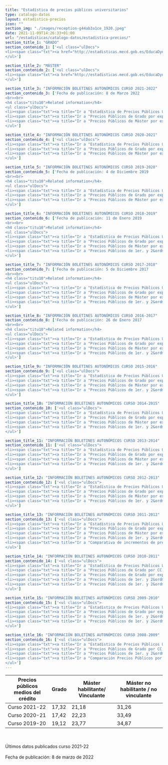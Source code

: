 ```yaml
---
title: "Estadística de precios públicos universitarios"
type: catalogo-datos
layout: estadistica-precios
icon: ""
section_img: "./images/reception-g44ab3a1ce_1920.jpeg"
date: 2021-11-09T14:26:33+01:00
url: "/estadisticas/catalogo-datos/estadistica-precios/"
section_title_1: "GRADO"
section_contenido_1: ['<ul class="ulDocs">
<li><span class="txt"><a href="http://estadisticas.mecd.gob.es/EducaDynPx/educabase/index.htm?type=pcaxis&path=/Universitaria/PreciosPublicos/2021/Grado&file=pcaxis" title="Ir a "Estadística de precios públicos universitarios (centros propios Grado)", en ventana nueva" target="_blank" rel="noopener">Estadística de precios públicos universitarios (centros propios Grado) <i class="icon fas fa-external-link-alt"></i></a></span></li>
</ul>']

section_title_2: "MÁSTER"
section_contenido_2: ['<ul class="ulDocs">
<li><span class="txt"><a href="http://estadisticas.mecd.gob.es/EducaDynPx/educabase/index.htm?type=pcaxis&path=/Universitaria/PreciosPublicos/2021/Master&file=pcaxis" title="Ir a "Estadística de precios públicos universitarios (centros propios Máster)", en ventana nueva" target="_blank" rel="noopener">Estadística de precios públicos universitarios (centros propios Máster) <i class="icon fas fa-external-link-alt"></i></a></span></li>
</ul>']

section_title_3: "INFORMACIÓN BOLETINES AUTONÓMICOS CURSO 2021-2022"
section_contenido_3: ['Fecha de publicación: 8 de Marzo 2022
<br><br>
<h4 class="titu10">Related information</h4>
<ul class="ulDocs">
<li><span class="txt"><a title="Ir a "Estadística de Precios Públicos Universitarios", en ventana nueva" target="_blank" href="../../../documentos/excel/estadisticas/Precios_publicos_universitarios_2021_2022.xlsx" rel="noopener">Estadística de Precios Públicos Universitarios <i class="icon fas fa-external-link-alt"></i></a><span>&nbsp;</span><span title="xls 216.169 KB" class="tamaTipo">(xls 216,169 KB)</span></span></li>
<li><span class="txt"><a title="Ir a "Precios Públicos de Grado por experimentalidad y CC.AA.", en ventana nueva" target="_blank" href="../../../documentos/excel/estadisticas/Precios_publicos_universitarios_grado_Exp_CCAA_2021_2022.xlsx" rel="noopener">Precios Públicos de Grado por experimentalidad y CC.AA. <i class="icon fas fa-external-link-alt"></i></a><span>&nbsp;</span><span title="xls 188.276 KB" class="tamaTipo">(xls 188,276 KB)</span></span></li>
<li><span class="txt"><a title="Ir a "Precios Públicos de Máster por experimentalidad y CC.AA.", en ventana nueva" target="_blank" href="../../../documentos/excel/estadisticas/Precios_publicos_universitarios_master_Exp_CCAA_2021_2022.xlsx" rel="noopener">Precios Públicos de Máster por experimentalidad y CC.AA. <i class="icon fas fa-external-link-alt"></i></a><span>&nbsp;</span><span title="xls 339.272 KB" class="tamaTipo">(xls 339,272 KB)</span></span></li>
</ul>']

section_title_4: "INFORMACIÓN BOLETINES AUTONÓMICOS CURSO 2020-2021"
section_contenido_4: ['<ul class="ulDocs">
<li><span class="txt"><a title="Ir a "Estadística de Precios Públicos Universitarios", en ventana nueva" target="_blank" href="../../../documentos/excel/estadisticas/Estadistica_Precios_Publicos_Universitarios.xlsx" rel="noopener">Estadística de Precios Públicos Universitarios <i class="icon fas fa-external-link-alt"></i></a><span>&nbsp;</span><span title="xls 204.428 KB" class="tamaTipo">(xls 204,428 KB)</span></span></li>
<li><span class="txt"><a title="Ir a "Precios Públicos de Grado por experimentalidad y CC.AA", en ventana nueva" target="_blank" href="../../../documentos/excel/estadisticas/Precios_Publicos_Grado_experimentalidad.xlsx" rel="noopener">Precios Públicos de Grado por experimentalidad y CC.AA <i class="icon fas fa-external-link-alt"></i></a><span>&nbsp;</span><span title="xls 189.955 KB" class="tamaTipo">(xls 189,955 KB)</span></span></li>
<li><span class="txt"><a title="Ir a "Precios Públicos de Máster por experimentalidad y CC.AA", en ventana nueva" target="_blank" href="../../../documentos/excel/estadisticas/Precios_Publicos_Master_experimentalidad.xlsx" rel="noopener">Precios Públicos de Máster por experimentalidad y CC.AA <i class="icon fas fa-external-link-alt"></i></a><span>&nbsp;</span><span title="xls 357.409 KB" class="tamaTipo">(xls 357,409 KB)</span></span></li>
</ul>']

section_title_5: "INFORMACIÓN BOLETINES AUTONÓMICOS CURSO 2019-2020"
section_contenido_5: ['Fecha de publicación: 4 de Diciembre 2019
<br><br>
<h4 class="titu10">Related information</h4>
<ul class="ulDocs">
<li><span class="txt"><a title="Ir a "Estadística de Precios Públicos Universitarios", en ventana nueva" target="_blank" href="../../../documentos/excel/estadisticas/estadistica-precios-publicos-universitarios-curso19-20.xlsx" rel="noopener">Estadística de Precios Públicos Universitarios <i class="icon fas fa-external-link-alt"></i></a><span>&nbsp;</span><span title="xls 269.834 KB" class="tamaTipo">(xls 269,834 KB)</span></span></li>
<li><span class="txt"><a title="Ir a "Precios Públicos de Grado por experimentalidad y CC.AA.", en ventana nueva" target="_blank" href="../../../documentos/excel/estadisticas/estadistica-precios-publicos-grado-experimentalidad-ccaa-curso19-20.xlsx" rel="noopener">Precios Públicos de Grado por experimentalidad y CC.AA. <i class="icon fas fa-external-link-alt"></i></a><span>&nbsp;</span><span title="xls 209.331 KB" class="tamaTipo">(xls 209,331 KB)</span></span></li>
<li><span class="txt"><a title="Ir a "Precios Públicos de Máster por experimentalidad y CC.AA.", en ventana nueva" target="_blank" href="../../../documentos/excel/estadisticas/estadistica-precios-publicos-master-experimentalidad-ccaa-curso19-20.xlsx" rel="noopener">Precios Públicos de Máster por experimentalidad y CC.AA. <i class="icon fas fa-external-link-alt"></i></a><span>&nbsp;</span><span title="xls 379.15 KB" class="tamaTipo">(xls 379,15 KB)</span></span></li>
</ul>']

section_title_6: "INFORMACIÓN BOLETINES AUTONÓMICOS CURSO 2018-2019"
section_contenido_6: ['Fecha de publicación: 11 de Enero 2019
<br><br>
<h4 class="titu10">Related information</h4>
<ul class="ulDocs">
<li><span class="txt"><a title="Ir a "Estadística de Precios Públicos Universitarios", en ventana nueva" target="_blank" href="../../../documentos/excel/estadisticas/1-estadistica-de-precios-publicos-universitarios--curso-2018-19.xlsx" rel="noopener">Estadística de Precios Públicos Universitarios <i class="icon fas fa-external-link-alt"></i></a><span>&nbsp;</span><span title="xls 1009.133 KB" class="tamaTipo">(xls 1009,133 KB)</span></span></li>
<li><span class="txt"><a title="Ir a "Precios Públicos de Grado por experimentalidad y CC.AA.", en ventana nueva" target="_blank" href="../../../documentos/excel/estadisticas/2-precios-publicos-de-grados-por-experimentalidad-y-ccaa--curso-2018-19.xlsx" rel="noopener">Precios Públicos de Grado por experimentalidad y CC.AA. <i class="icon fas fa-external-link-alt"></i></a><span>&nbsp;</span><span title="xls 222.005 KB" class="tamaTipo">(xls 222,005 KB)</span></span></li>
<li><span class="txt"><a title="Ir a "Precios Públicos de Máster por experimentalidad y CC.AA.", en ventana nueva" target="_blank" href="../../../documentos/excel/estadisticas/3-precios-publicos-de-master-experimentalidad-y-ccaa--curso-2018-19.xlsx" rel="noopener">Precios Públicos de Máster por experimentalidad y CC.AA. <i class="icon fas fa-external-link-alt"></i></a><span>&nbsp;</span><span title="xls 378.954 KB" class="tamaTipo">(xls 378,954 KB)</span></span></li>
<li><span class="txt"><a title="Ir a "Precios Públicos de 1er. y 2&ordm; ciclo por experimentalidad y CC.AA.", en ventana nueva" target="_blank" href="../../../documentos/excel/estadisticas/4-precios-publicos-de-1y-2-ciclo-por-experimentalidad-y-ccaa--curso-2018-19.xls" rel="noopener">Precios Públicos de 1er. y 2&ordm; ciclo por experimentalidad y CC.AA. <i class="icon fas fa-external-link-alt"></i></a><span>&nbsp;</span><span title="xls 474.5 KB" class="tamaTipo">(xls 474,5 KB)</span></span></li>
</ul>']

section_title_7: "INFORMACIÓN BOLETINES AUTONÓMICOS CURSO 2017-2018"
section_contenido_7: ['Fecha de publicación: 5 de Diciembre 2017
<br><br>
<h4 class="titu10">Related information</h4>
<ul class="ulDocs">
<li><span class="txt"><a title="Ir a "Estadística de Precios Públicos Universitarios", en ventana nueva" target="_blank" href="../../../documentos/excel/estadisticas/estadistica-de-precios-publicos-universitarios--curso-2017-18-.xlsx" rel="noopener">Estadística de Precios Públicos Universitarios <i class="icon fas fa-external-link-alt"></i></a><span>&nbsp;</span><span title="xls 978.126 KB" class="tamaTipo">(xls 978,126 KB)</span></span></li>
<li><span class="txt"><a title="Ir a "Precios Públicos de Grado por experimentalidad y CC.AA.", en ventana nueva" target="_blank" href="../../../documentos/excel/estadisticas/precios-publicos-de-grados-por-experimentalidad-y-ccaa--curso-2017-18.xlsx" rel="noopener">Precios Públicos de Grado por experimentalidad y CC.AA. <i class="icon fas fa-external-link-alt"></i></a><span>&nbsp;</span><span title="xls 222.662 KB" class="tamaTipo">(xls 222,662 KB)</span></span></li>
<li><span class="txt"><a title="Ir a "Precios Públicos de Máster por experimentalidad y CC.AA.", en ventana nueva" target="_blank" href="../../../documentos/excel/estadisticas/precios-publicos-de-master-experimentalidad-y-ccaa--curso-2017-18.xlsx" rel="noopener">Precios Públicos de Máster por experimentalidad y CC.AA. <i class="icon fas fa-external-link-alt"></i></a><span>&nbsp;</span><span title="xls 381.704 KB" class="tamaTipo">(xls 381,704 KB)</span></span></li>
<li><span class="txt"><a title="Ir a "Precios Públicos de 1er. y 2&ordm; ciclo por experimentalidad y CC.AA.", en ventana nueva" target="_blank" href="../../../documentos/excel/estadisticas/precios-publicos-de-1y-2-ciclo-por-experimentalidad-y-ccaa--curso-2017-18.xls" rel="noopener">Precios Públicos de 1er. y 2&ordm; ciclo por experimentalidad y CC.AA. <i class="icon fas fa-external-link-alt"></i></a><span>&nbsp;</span><span title="xls 469.5 KB" class="tamaTipo">(xls 469,5 KB)</span></span></li>
</ul>']

section_title_8: "INFORMACIÓN BOLETINES AUTONÓMICOS CURSO 2016-2017"
section_contenido_8: ['Fecha de publicación: 26 de Enero 2017
<br><br>
<h4 class="titu10">Related information</h4>
<ul class="ulDocs">
<li><span class="txt"><a title="Ir a "Estadística de Precios Públicos Universitarios", en ventana nueva" target="_blank" href="../../../documentos/excel/estadisticas/estadistica-de-precios-publicos-universitarios--curso-2016-17.xlsx" rel="noopener">Estadística de Precios Públicos Universitarios <i class="icon fas fa-external-link-alt"></i></a><span>&nbsp;</span><span title="xls 1.024 MB" class="tamaTipo">(xls 1,024 MB)</span></span></li>
<li><span class="txt"><a title="Ir a "Precios Públicos de Grado por experimentalidad y CC.AA.", en ventana nueva" target="_blank" href="../../../documentos/excel/estadisticas/precios-publicos-de-grados-por-experimentalidad-y-ccaa--curso-2016-17.xlsx" rel="noopener">Precios Públicos de Grado por experimentalidad y CC.AA. <i class="icon fas fa-external-link-alt"></i></a><span>&nbsp;</span><span title="xls 236.271 KB" class="tamaTipo">(xls 236,271 KB)</span></span></li>
<li><span class="txt"><a title="Ir a "Precios Públicos de Máster por experimentalidad y CC.AA.", en ventana nueva" target="_blank" href="../../../documentos/excel/estadisticas/precios-publicos-de-master-experimentalidad-y-ccaa--curso-2016-17.xlsx" rel="noopener">Precios Públicos de Máster por experimentalidad y CC.AA. <i class="icon fas fa-external-link-alt"></i></a><span>&nbsp;</span><span title="xls 401.592 KB" class="tamaTipo">(xls 401,592 KB)</span></span></li>
<li><span class="txt"><a title="Ir a "Precios Públicos de 1er. y 2&ordm; ciclo por experimentalidad y CC.AA.", en ventana nueva" target="_blank" href="../../../documentos/excel/estadisticas/precios-publicos-de-1y-2-ciclo-por-experimentalidad-y-ccaa--curso-2016-17.xls" rel="noopener">Precios Públicos de 1er. y 2&ordm; ciclo por experimentalidad y CC.AA. <i class="icon fas fa-external-link-alt"></i></a><span>&nbsp;</span><span title="xls 504.5 KB" class="tamaTipo">(xls 504,5 KB)</span></span></li>
</ul>']

section_title_9: "INFORMACIÓN BOLETINES AUTONÓMICOS CURSO 2015-2016"
section_contenido_9: ['<ul class="ulDocs">
<li><span class="txt"><a title="Ir a "Estadística de Precios Públicos Universitarios", en ventana nueva" target="_blank" href="../../../documentos/excel/estadisticas/estadistica-precios-publicos-universitarios-curso2015-16.xlsx" rel="noopener">Estadística de Precios Públicos Universitarios <i class="icon fas fa-external-link-alt"></i></a><span>&nbsp;</span><span title="xls 1.006 MB" class="tamaTipo">(xls 1,006 MB)</span></span></li>
<li><span class="txt"><a title="Ir a "Precios Públicos de Grado por experimentalidad y CC.AA.", en ventana nueva" target="_blank" href="../../../documentos/excel/estadisticas/precios-publicos-grados-experimentalidad-ccaa-curso2015-16.xlsx" rel="noopener">Precios Públicos de Grado por experimentalidad y CC.AA. <i class="icon fas fa-external-link-alt"></i></a><span>&nbsp;</span><span title="xls 221.097 KB" class="tamaTipo">(xls 221,097 KB)</span></span></li>
<li><span class="txt"><a title="Ir a "Precios Públicos de Máster por experimentalidad y CC.AA.", en ventana nueva" target="_blank" href="../../../documentos/excel/estadisticas/precios-publicos-master-experimentalidad-ccaa-curso2015-16.xlsx" rel="noopener">Precios Públicos de Máster por experimentalidad y CC.AA. <i class="icon fas fa-external-link-alt"></i></a><span>&nbsp;</span><span title="xls 383.946 KB" class="tamaTipo">(xls 383,946 KB)</span></span></li>
<li><span class="txt"><a title="Ir a "Precios Públicos de 1er. y 2&ordm; ciclo por experimentalidad y CC.AA.", en ventana nueva" target="_blank" href="../../../documentos/excel/estadisticas/precios-publicos-1er-2-ciclo-experimentalidad-ccaa-curso2015-16.xls" rel="noopener">Precios Públicos de 1er. y 2&ordm; ciclo por experimentalidad y CC.AA. <i class="icon fas fa-external-link-alt"></i></a><span>&nbsp;</span><span title="xls 540.0 KB" class="tamaTipo">(xls 540,0 KB)</span></span></li>
</ul>']

section_title_10: "INFORMACIÓN BOLETINES AUTONÓMICOS CURSO 2014-2015"
section_contenido_10: ['<ul class="ulDocs">
<li><span class="txt"><a title="Ir a "Estadística de Precios Públicos Universitarios", en ventana nueva" target="_blank" href="../../../documentos/excel/estadisticas/estadistica-precios-publicos-universitarios-curso2014-15.xlsx" rel="noopener">Estadística de Precios Públicos Universitarios <i class="icon fas fa-external-link-alt"></i></a><span>&nbsp;</span><span title="xls 1.409 MB" class="tamaTipo">(xls 1,409 MB)</span></span></li>
<li><span class="txt"><a title="Ir a "Precios Públicos de Grado por experimentalidad y CC.AA.", en ventana nueva" target="_blank" href="../../../documentos/excel/estadisticas/precios-publicos-grados-experimentalidad-ccaa-curso2014-15.xlsx" rel="noopener">Precios Públicos de Grado por experimentalidad y CC.AA. <i class="icon fas fa-external-link-alt"></i></a><span>&nbsp;</span><span title="xls 224.298 KB" class="tamaTipo">(xls 224,298 KB)</span></span></li>
<li><span class="txt"><a title="Ir a "Precios Públicos de Máster por experimentalidad y CC.AA.", en ventana nueva" target="_blank" href="../../../documentos/excel/estadisticas/precios-publicos-master-experimentalidad-ccaa-curso2014-15.xlsx" rel="noopener">Precios Públicos de Máster por experimentalidad y CC.AA. <i class="icon fas fa-external-link-alt"></i></a><span>&nbsp;</span><span title="xls 431.227 KB" class="tamaTipo">(xls 431,227 KB)</span></span></li>
<li><span class="txt"><a title="Ir a "Precios Públicos de 1er. y 2&ordm; ciclo por experimentalidad y CC.AA.", en ventana nueva" target="_blank" href="../../../documentos/excel/estadisticas/precios-publicos-1er-2-ciclo-experimentalidad-ccaa-curso2014-15.xlsx" rel="noopener">Precios Públicos de 1er. y 2&ordm; ciclo por experimentalidad y CC.AA. <i class="icon fas fa-external-link-alt"></i></a><span>&nbsp;</span><span title="xls 340.434 KB" class="tamaTipo">(xls 340,434 KB)</span></span></li>
</ul>']

section_title_11: "INFORMACIÓN BOLETINES AUTONÓMICOS CURSO 2013-2014"
section_contenido_11: ['<ul class="ulDocs">
<li><span class="txt"><a title="Ir a "Estadística de Precios Públicos Universitarios", en ventana nueva" target="_blank" href="../../../documentos/excel/estadisticas/estadisticas-precios-publicos-universitarios-2013-14n.xlsx" rel="noopener">Estadística de Precios Públicos Universitarios <i class="icon fas fa-external-link-alt"></i></a><span>&nbsp;</span><span title="xls 1.359 MB" class="tamaTipo">(xls 1,359 MB)</span></span></li>
<li><span class="txt"><a title="Ir a "Precios Públicos de Grado por experimentalidad y CC.AA.", en ventana nueva" target="_blank" href="../../../documentos/excel/estadisticas/precios-publicos-grado-experimentalidad-ccaa-2013-14.xlsx" rel="noopener">Precios Públicos de Grado por experimentalidad y CC.AA. <i class="icon fas fa-external-link-alt"></i></a><span>&nbsp;</span><span title="xls 214.401 KB" class="tamaTipo">(xls 214,401 KB)</span></span></li>
<li><span class="txt"><a title="Ir a "Precios Públicos de Máster por experimentalidad y CC.AA.", en ventana nueva" target="_blank" href="../../../documentos/excel/estadisticas/precios-publicos-master-experimentalidad-ccaa-2013-14.xlsx" rel="noopener">Precios Públicos de Máster por experimentalidad y CC.AA. <i class="icon fas fa-external-link-alt"></i></a><span>&nbsp;</span><span title="xls 360.107 KB" class="tamaTipo">(xls 360,107 KB)</span></span></li>
<li><span class="txt"><a title="Ir a "Precios Públicos de 1er. y 2&ordm; ciclo por experimentalidad y CC.AA.", en ventana nueva" target="_blank" href="../../../documentos/excel/estadisticas/precios-publicos1er-2ciclo-experimentalidad-ccaa-2013-14.xls" rel="noopener">Precios Públicos de 1er. y 2&ordm; ciclo por experimentalidad y CC.AA. <i class="icon fas fa-external-link-alt"></i></a><span>&nbsp;</span><span title="xls 586.0 KB" class="tamaTipo">(xls 586,0 KB)</span></span></li>
</ul>']

section_title_12: "INFORMACIÓN BOLETINES AUTONÓMICOS CURSO 2012-2013"
section_contenido_12: ['<ul class="ulDocs">
<li><span class="txt"><a title="Ir a "Estadística de Precios Públicos Universitarios", en ventana nueva" target="_blank" href="../../../documentos/excel/estadisticas/estadistica-de-precios-publicos-universitarios-curso-2012-2013-xlsx0.xlsx" rel="noopener">Estadística de Precios Públicos Universitarios <i class="icon fas fa-external-link-alt"></i></a><span>&nbsp;</span><span title="xls 1.042 MB" class="tamaTipo">(xls 1,042 MB)</span></span></li>
<li><span class="txt"><a title="Ir a "Precios Públicos de Grado por experimentalidad y CC.AA.", en ventana nueva" target="_blank" href="../../../documentos/excel/estadisticas/precios-publicos-de-grado-por-experimentalidad-y-ccaa-curso-2012-2013.XLSX" rel="noopener">Precios Públicos de Grado por experimentalidad y CC.AA. <i class="icon fas fa-external-link-alt"></i></a><span>&nbsp;</span><span title="xls 232.61 KB" class="tamaTipo">(xls 232,61 KB)</span></span></li>
<li><span class="txt"><a title="Ir a "Precios Públicos de Máster por experimentalidad y CC.AA.", en ventana nueva" target="_blank" href="../../../documentos/excel/estadisticas/precios-publicos-master-experimentalidad-ccaa-2012-13.xlsx" rel="noopener">Precios Públicos de Máster por experimentalidad y CC.AA. <i class="icon fas fa-external-link-alt"></i></a><span>&nbsp;</span><span title="xls 321.662 KB" class="tamaTipo">(xls 321,662 KB)</span></span></li>
<li><span class="txt"><a title="Ir a "Precios Públicos de 1er. y 2&ordm; ciclo por experimentalidad y CC.AA.", en ventana nueva" target="_blank" href="../../../documentos/excel/estadisticas/precios-publicos-1-2-experimentalidad-ccaa-curso-2012-2013-xls.xls" rel="noopener">Precios Públicos de 1er. y 2&ordm; ciclo por experimentalidad y CC.AA. <i class="icon fas fa-external-link-alt"></i></a><span>&nbsp;</span><span title="xls 514.5 KB" class="tamaTipo">(xls 514,5 KB)</span></span></li>
</ul>']

section_title_13: "INFORMACIÓN BOLETINES AUTONÓMICOS CURSO 2011-2012"
section_contenido_13: ['<ul class="ulDocs">
<li><span class="txt"><a title="Ir a "Estadística de Precios Públicos Universitarios", en ventana nueva" target="_blank" href="../../../documentos/excel/estadisticas/Precios_publicos_universitarios_2011_2012.xlsx" rel="noopener">Estadística de Precios Públicos Universitarios <i class="icon fas fa-external-link-alt"></i></a><span>&nbsp;</span><span title="xls 1.02 MB" class="tamaTipo">(xls 1,02 MB)</span></span></li>
<li><span class="txt"><a title="Ir a "Precios Públicos de Grado por experimentalidad y CC.AA.", en ventana nueva" target="_blank" href="../../../documentos/excel/estadisticas/Precios_publicos_universitarios_grado_Exp_CCAA_2011_2012.xlsx" rel="noopener">Precios Públicos de Grado por experimentalidad y CC.AA. <i class="icon fas fa-external-link-alt"></i></a><span>&nbsp;</span><span title="xls 304.677 KB" class="tamaTipo">(xls 304,677 KB)</span></span></li>
<li><span class="txt"><a title="Ir a "Precios Públicos de Máster por experimentalidad y CC.AA.", en ventana nueva" target="_blank" href="../../../documentos/excel/estadisticas/Precios_publicos_universitarios_master_Exp_CCAA_2011_2012.xlsx" rel="noopener">Precios Públicos de Máster por experimentalidad y CC.AA. <i class="icon fas fa-external-link-alt"></i></a><span>&nbsp;</span><span title="xls 237.612 KB" class="tamaTipo">(xls 237,612 KB)</span></span></li>
<li><span class="txt"><a title="Ir a "Precios Públicos de 1er. y 2&ordm; ciclo por experimentalidad y CC.AA.", en ventana nueva" target="_blank" href="../../../documentos/excel/estadisticas/Precios_publicos_universitarios_ciclo_Exp_CCAA_2011_2012.xls" rel="noopener">Precios Públicos de 1er. y 2&ordm; ciclo por experimentalidad y CC.AA. <i class="icon fas fa-external-link-alt"></i></a><span>&nbsp;</span><span title="xls 397.5 KB" class="tamaTipo">(xls 397,5 KB)</span></span></li>
<li><span class="txt"><a title="Ir a "Comparativa de incrementos de precios en segundas matrículas", en ventana nueva" target="_blank" href="../../../documentos/excel/estadisticas/comparativa_incrementos_precios_segundas_matriculas.xlsx" rel="noopener">Comparativa de incrementos de precios en segundas matrículas <i class="icon fas fa-external-link-alt"></i></a><span>&nbsp;</span><span title="xls 26.414 KB" class="tamaTipo">(xls 26,414 KB)</span></span></li>
</ul>']

section_title_14: "INFORMACIÓN BOLETINES AUTONÓMICOS CURSO 2010-2011"
section_contenido_14: ['<ul class="ulDocs">
<li><span class="txt"><a title="Ir a "Estadística de Precios Públicos Universitarios", en ventana nueva" target="_blank" href="../../../documentos/excel/estadisticas/Precios_publicos_universitarios_2010_2011.xls" rel="noopener">Estadística de Precios Públicos Universitarios <i class="icon fas fa-external-link-alt"></i></a><span>&nbsp;</span><span title="xls 2.199 MB" class="tamaTipo">(xls 2,199 MB)</span></span></li>
<li><span class="txt"><a title="Ir a "Precios Públicos de Grado por CC.AA.", en ventana nueva" target="_blank" href="../../../documentos/excel/estadisticas/Precios_publicos_universitarios_grado_CCAA_2010_2011.xls" rel="noopener">Precios Públicos de Grado por CC.AA. <i class="icon fas fa-external-link-alt"></i></a><span>&nbsp;</span><span title="xls 201.0 KB" class="tamaTipo">(xls 201,0 KB)</span></span></li>
<li><span class="txt"><a title="Ir a "Precios Públicos de Grado por experimentalidad y CC.AA.", en ventana nueva" target="_blank" href="../../../documentos/excel/estadisticas/Precios_publicos_universitarios_grado_Exp_CCAA_2010_2011.xls" rel="noopener">Precios Públicos de Grado por experimentalidad y CC.AA. <i class="icon fas fa-external-link-alt"></i></a><span>&nbsp;</span><span title="xls 297,0 KB" class="tamaTipo">(xls 297,0 KB)</span></span></li>
<li><span class="txt"><a title="Ir a "Precios Públicos de 1er. y 2&ordm; ciclo por CC.AA.", en ventana nueva" target="_blank" href="../../../documentos/excel/estadisticas/Precios_publicos_universitarios_ciclo_CCAA_2010_2011.xls" rel="noopener">Precios Públicos de 1er. y 2&ordm; ciclo por CC.AA. <i class="icon fas fa-external-link-alt"></i></a><span>&nbsp;</span><span title="xls 260.0 KB" class="tamaTipo">(xls 260,0 KB)</span></span></li>
<li><span class="txt"><a title="Ir a "Precios Públicos de 1er. y 2&ordm; ciclo por experimentalidad y CC.AA.", en ventana nueva" target="_blank" href="../../../documentos/excel/estadisticas/Precios_publicos_universitarios_ciclo_Exp_CCAA_2010_2011.xls" rel="noopener">Precios Públicos de 1er. y 2&ordm; ciclo por experimentalidad y CC.AA. <i class="icon fas fa-external-link-alt"></i></a><span>&nbsp;</span><span title="xls 380.0 KB" class="tamaTipo">(xls 380,0 KB)</span></span></li>
</ul>']

section_title_15: "INFORMACIÓN BOLETINES AUTONÓMICOS CURSO 2009-2010"
section_contenido_15: ['<ul class="ulDocs">
<li><span class="txt"><a title="Ir a "Estadística de Precios Públicos Universitarios", en ventana nueva" target="_blank" href="../../../documentos/excel/estadisticas/Precios_publicos_universitarios_2009_2010.xls" rel="noopener">Estadística de Precios Públicos Universitarios <i class="icon fas fa-external-link-alt"></i></a><span>&nbsp;</span><span title="xls 913.0 KB" class="tamaTipo">(xls 913,0 KB)</span></span></li>
<li><span class="txt"><a title="Ir a "Precios Públicos de Grado por experimentalidad y CC.AA.", en ventana nueva" target="_blank" href="../../../documentos/excel/estadisticas/Precios_publicos_universitarios_grado_CCAA_2008_2009.xls" rel="noopener">Precios Públicos de Grado por experimentalidad y CC.AA. <i class="icon fas fa-external-link-alt"></i></a><span>&nbsp;</span><span title="xls 228.0 KB" class="tamaTipo">(xls 228,0 KB)</span></span></li>
<li><span class="txt"><a title="Ir a "Precios Públicos de 1er. y 2&ordm; ciclo por CC.AA.", en ventana nueva" target="_blank" href="../../../documentos/excel/estadisticas/Precios_publicos_universitarios_ciclo_CCAA_2009_2010.xls" rel="noopener">Precios Públicos de 1er. y 2&ordm; ciclo por CC.AA. <i class="icon fas fa-external-link-alt"></i></a><span>&nbsp;</span><span title="xls 250.0 KB" class="tamaTipo">(xls 250,0 KB)</span></span></li>
<li><span class="txt"><a title="Ir a "Precios Públicos de 1er. y 2&ordm; ciclo por experimentalidad y CC.AA.", en ventana nueva" target="_blank" href="../../../documentos/excel/estadisticas/Precios_publicos_universitarios_ciclo_Exp_CCAA_2008_2009.xls" rel="noopener">Precios Públicos de 1er. y 2&ordm; ciclo por experimentalidad y CC.AA. <i class="icon fas fa-external-link-alt"></i></a><span>&nbsp;</span><span title="xls 387.0 KB" class="tamaTipo">(xls 387,0 KB)</span></span></li>
</ul>']

section_title_16: "INFORMACIÓN BOLETINES AUTONÓMICOS CURSO 2008-2009"
section_contenido_16: ['<ul class="ulDocs">
<li><span class="txt"><a title="Ir a "Estadística de Precios Públicos Universitarios", en ventana nueva" target="_blank" href="../../../documentos/excel/estadisticas/Precios_publicos_universitarios_2008_2009.xls" rel="noopener">Estadística de Precios Públicos Universitarios <i class="icon fas fa-external-link-alt"></i></a><span>&nbsp;</span><span title="xls 37.0 KB" class="tamaTipo">(xls 37,0 KB)</span></span></li>
<li><span class="txt"><a title="Ir a "Precios Públicos de Grado por CC.AA.", en ventana nueva" target="_blank" href="../../../documentos/excel/estadisticas/Precios_publicos_universitarios_grado_CCAA_2008_2009.xls" rel="noopener">Precios Públicos de Grado por CC.AA. <i class="icon fas fa-external-link-alt"></i></a><span>&nbsp;</span><span title="xls 228.0 KB" class="tamaTipo">(xls 228,0 KB)</span></span></li>
<li><span class="txt"><a title="Ir a "Precios Públicos de 1er. y 2&ordm; ciclo por CC.AA.", en ventana nueva" target="_blank" href="../../../documentos/excel/estadisticas/Precios_publicos_universitarios_ciclo_CCAA_2008_2009.xls" rel="noopener">Precios Públicos de 1er. y 2&ordm; ciclo por CC.AA. <i class="icon fas fa-external-link-alt"></i></a><span>&nbsp;</span><span title="xls 568.5 KB" class="tamaTipo">(xls 568,5 KB)</span></span></li>
<li><span class="txt"><a title="Ir a "Comparación Precios Públicos por CC.AA.", en ventana nueva" target="_blank" href="../../../documentos/excel/estadisticas/Comparacion_precios_publicos_CCAA_2008_2009-xls.xls" rel="noopener">Comparación Precios Públicos por CC.AA. <i class="icon fas fa-external-link-alt"></i></a><span>&nbsp;</span><span title="xls 293.5 KB" class="tamaTipo">(xls 293,5 KB)</span></span></li>
</ul>']
---
```

<div class="tabla_custom">
      <div class="container cnt_xl">
        <div class="row">
          <div class="col-12 table-responsive">
<table id="demTable" class="table">
              <thead>
                <tr>
                  <th>Precios públicos medios del crédito</th>
                  <th>Grado</th>
                  <th>Máster habilitante/ Vinculante</th>
                  <th>Máster no habilitante / no vinculante</th>
                </tr>
              </thead>
              <tbody>
                <tr>
			<td>Curso 2021-22</td>
			<td>17,32</td>
			<td>21,18</td>
			<td>31,26</td>
		</tr>
		<tr>
			<td>Curso 2020-21</td>
			<td>17,42</td>
			<td>22,23</td>
			<td>33,49</td>
		</tr>
		<tr>
			<td>Curso 2019-20</td>
			<td>19,12</td>
			<td>23,77</td>
			<td>34,87</td>
		</tr>
              </tbody>
            </table>
			</div>
		</div>
	</div>
</div>
</div>
			<br><br>
Últimos datos publicados curso 2021-22
<br><br>
Fecha de publicación: 8 de marzo de 2022
<br><br>
